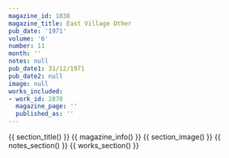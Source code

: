 ```yaml
---
magazine_id: 1038
magazine_title: East Village Other
pub_date: '1971'
volume: '6'
number: 11
month: ''
notes: null
pub_date1: 31/12/1971
pub_date2: null
image: null
works_included:
- work_id: 2870
  magazine_page: ''
  published_as: ''
---
```


{{ section_title() }}
{{ magazine_info() }}
{{ section_image() }}
{{ notes_section() }}
{{ works_section() }}
